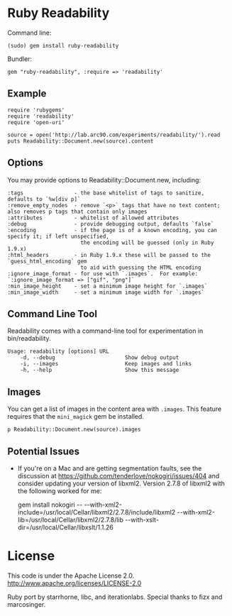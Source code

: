 # Ruby Readability

Command line:

    (sudo) gem install ruby-readability

Bundler:

    gem "ruby-readability", :require => 'readability'

## Example

    require 'rubygems'
    require 'readability'
    require 'open-uri'

    source = open('http://lab.arc90.com/experiments/readability/').read
    puts Readability::Document.new(source).content

## Options

You may provide options to Readability::Document.new, including:

    :tags                - the base whitelist of tags to sanitize, defaults to `%w[div p]`
    :remove_empty_nodes  - remove `<p>` tags that have no text content; also removes p tags that contain only images
    :attributes          - whitelist of allowed attributes
    :debug               - provide debugging output, defaults `false`
    :encoding            - if the page is of a known encoding, you can specify it; if left unspecified,
                           the encoding will be guessed (only in Ruby 1.9.x)
    :html_headers        - in Ruby 1.9.x these will be passed to the `guess_html_encoding` gem 
                           to aid with guessing the HTML encoding
    :ignore_image_format - for use with `.images`.  For example: `:ignore_image_format => ["gif", "png"]`
    :min_image_height    - set a minimum image height for `.images`
    :min_image_width     - set a minimum image width for `.images`

## Command Line Tool

Readability comes with a command-line tool for experimentation in bin/readability.

    Usage: readability [options] URL
        -d, --debug                      Show debug output
        -i, --images                     Keep images and links
        -h, --help                       Show this message

## Images

You can get a list of images in the content area with `.images`.  This feature requires that the `mini_magick` gem be installed.

    p Readability::Document.new(source).images

## Potential Issues

* If you're on a Mac and are getting segmentation faults, see the discussion at https://github.com/tenderlove/nokogiri/issues/404 and consider updating your version of libxml2.  Version 2.7.8 of libxml2 with the following worked for me:

    gem install nokogiri -- --with-xml2-include=/usr/local/Cellar/libxml2/2.7.8/include/libxml2 --with-xml2-lib=/usr/local/Cellar/libxml2/2.7.8/lib --with-xslt-dir=/usr/local/Cellar/libxslt/1.1.26

# License

This code is under the Apache License 2.0.  http://www.apache.org/licenses/LICENSE-2.0

Ruby port by starrhorne, libc, and iterationlabs.  Special thanks to fizx and marcosinger.
